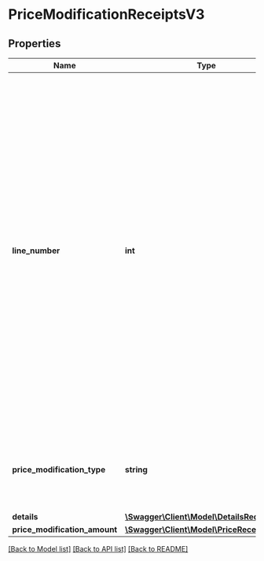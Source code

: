 # PriceModificationReceiptsV3

## Properties
Name | Type | Description | Notes
------------ | ------------- | ------------- | -------------
**line_number** | **int** | Number of line item in which the information is printed on the pdf document of the receipt.  On the pdf documents increases and decreases do not necessarily have to be shown on the same line. If there is a discrepancy, it is visible by different line numbers of this object and the parent line item object  This information is not reliably provided for older receipts | [optional] 
**price_modification_type** | **string** | This type describes the special increases or decreases in detail and how to deal with it | 
**details** | [**\Swagger\Client\Model\DetailsReceiptsV3**](DetailsReceiptsV3.md) |  | 
**price_modification_amount** | [**\Swagger\Client\Model\PriceReceiptsV3**](PriceReceiptsV3.md) |  | 

[[Back to Model list]](../../README.md#documentation-for-models) [[Back to API list]](../../README.md#documentation-for-api-endpoints) [[Back to README]](../../README.md)

